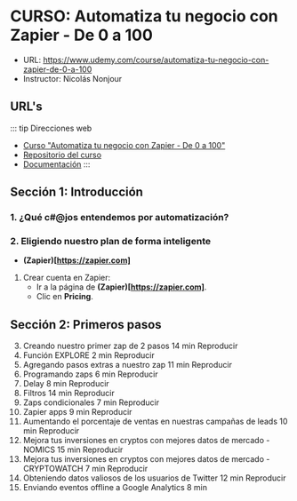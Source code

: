 # **CURSO**: Automatiza tu negocio con Zapier - De 0 a 100
+ URL: https://www.udemy.com/course/automatiza-tu-negocio-con-zapier-de-0-a-100
+ Instructor: Nicolás Nonjour


## URL's
::: tip Direcciones web
+ [Curso "Automatiza tu negocio con Zapier - De 0 a 100"](https://www.udemy.com/course/automatiza-tu-negocio-con-zapier-de-0-a-100)
+ [Repositorio del curso](https://github.com/petrix12/zapier2022.git)
+ [Documentación](https://docspp.netlify.app/guide/herramientas/zapier2022/zapier2022.html)
:::


## Sección 1: Introducción
### 1. ¿Qué c#@jos entendemos por automatización?
### 2. Eligiendo nuestro plan de forma inteligente
+ **(Zapier)[https://zapier.com]**
1. Crear cuenta en Zapier:
    + Ir a la página de **(Zapier)[https://zapier.com]**.
    + Clic en **Pricing**.




## Sección 2: Primeros pasos
3. Creando nuestro primer zap de 2 pasos
14 min
Reproducir
4. Función EXPLORE
2 min
Reproducir
5. Agregando pasos extras a nuestro zap
11 min
Reproducir
6. Programando zaps
6 min
Reproducir
7. Delay
8 min
Reproducir
8. Filtros
14 min
Reproducir
9. Zaps condicionales
7 min
Reproducir
10. Zapier apps
9 min
Reproducir
11. Aumentando el porcentaje de ventas en nuestras campañas de leads
10 min
Reproducir
12. Mejora tus inversiones en cryptos con mejores datos de mercado - NOMICS
15 min
Reproducir
13. Mejora tus inversiones en cryptos con mejores datos de mercado - CRYPTOWATCH
7 min
Reproducir
14. Obteniendo datos valiosos de los usuarios de Twitter
12 min
Reproducir
15. Enviando eventos offline a Google Analytics
8 min